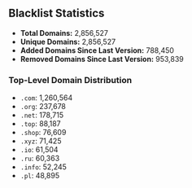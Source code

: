 ## Blacklist Statistics

- **Total Domains:** 2,856,527
- **Unique Domains:** 2,856,527
- **Added Domains Since Last Version:** 788,450
- **Removed Domains Since Last Version:** 953,839

### Top-Level Domain Distribution

-  `.com`: 1,260,564
-  `.org`: 237,678
-  `.net`: 178,715
-  `.top`: 88,187
-  `.shop`: 76,609
-  `.xyz`: 71,425
-  `.io`: 61,504
-  `.ru`: 60,363
-  `.info`: 52,245
-  `.pl`: 48,895
